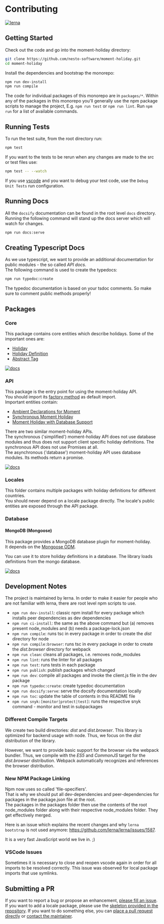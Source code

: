 # Contributing
[![lerna](https://img.shields.io/badge/maintained%20with-lerna-cc00ff.svg)](https://lernajs.io/)

## Getting Started

Check out the code and go into the moment-holiday directory:

```bash
git clone https://github.com/nesto-software/moment-holiday.git
cd moment-holiday
```

Install the dependencies and bootstrap the monorepo:

```bash
npm run dev-install
npm run compile
```

The code for individual packages of this monorepo are in `packages/*`.
Within any of the packages in this monorepo you'll generally use the npm
package scripts to manage the project, E.g. `npm run test` or
`npm run lint`. Run `npm run` for a list of available commands.

## Running Tests

To run the test suite, from the root directory run:

```bash
npm test
```

If you want to the tests to be rerun when any changes are made to the src or test files use:

```bash
npm test -- --watch
```

If you use [vscode](https://code.visualstudio.com/) and you want to debug your test code, use the `Debug Unit Tests` run configuration.

## Running Docs

All the `docsify` documentation can be found in the root level `docs` directory. Running
the following command will stand up the docs server which will watch for
changes.

```bash
npm run docs:serve
```

## Creating Typescript Docs

As we use typescript, we want to provide an additional documentation for public modules - the so called *API docs*.   
The following command is used to create the typedocs:

```bash
npm run typedoc:create
```

The typedoc documentation is based on your tsdoc comments. So make sure to comment public methods properly!

## Packages
### Core

This package contains core entities which describe holidays. Some of the important ones are:

- [Holiday](/gh-pages/classes/core.holiday.md)
- [Holiday Definition](/gh-pages/interfaces/core.iholidaydefinition.md)
- [Abstract Tag](/gh-pages/classes/core.abstracttag.md)

[![docs](https://img.shields.io/badge/api%20docs%20with-TypeDoc-blue.svg?longCache=true&style=for-the-badge )](/gh-pages/modules/core.md)

### API

This package is the entry point for using the moment-holiday API.   
You should  import its [factory method](/gh-pages/modules/api.md#momentholidayfactorymethod) as default import.   
Important entities contain:

- [Ambient Declarations for Moment](/gh-pages/interfaces/api._moment_.moment.md)
- [Synchronous Moment Holiday](/gh-pages/classes/api.syncmomentholiday.md)
- [Moment Holiday with Database Support](/gh-pages/classes/api.asyncmomentholiday.md)

There are two similar moment-holiday APIs.   
The synchronous ('simplified') moment-holiday API does not use database modules and thus does not support client specific holiday definitions.
The synchronous API does not use Promises at all.   
The asynchronous ('database') moment-holiday API uses database modules. Its methods return a promise.

[![docs](https://img.shields.io/badge/api%20docs%20with-TypeDoc-blue.svg?longCache=true&style=for-the-badge )](/gh-pages/modules/api.md)

### Locales

This folder contains multiple packages with holiday definitions for different countries.   
You should never depend on a locale package directly. The locale's public entities are exposed through the API package.

### Database
#### MongoDB (Mongoose)

This package provides a MongoDB database plugin for moment-holiday.   
It depends on the [Mongoose ODM](https://mongoosejs.com/).

You can use it to store holiday definitions in a database. The library loads definitions from the mongo database.

[![docs](https://img.shields.io/badge/api%20docs%20with-TypeDoc-blue.svg?longCache=true&style=for-the-badge )](/gh-pages/modules/database_mongoose.md)

## Development Notes
The project is maintained by lerna. In order to make it easier for people who are not
familiar with lerna, there are root level npm scripts to use.

- `npm run dev-install`: classic npm install for every package which installs peer dependencies as dev dependencies
- `npm run ci-install`: the same as the above command but (a) removes present node_modules and (b) needs a package-lock.json 
- `npm run compile`: runs tsc in every package in order to create the *dist* directory for node
- `npm run compile:browser`: runs tsc in every package in order to create the *dist.browser* directory for webpack
- `npm run clean`: cleans all packages, i.e. removes node_modules
- `npm run lint`: runs the linter for all packages
- `npm run test`: runs tests in each package
- `npm run publish`: publish packages which changed
- `npm run dev`: compile all packages and invoke the client.js file in the dev package
- `npm run typedoc:create`: create typedoc documentation
- `npm run docsify:serve`: serve the docsify documentation locally
- `npm run toc`: update the table of contents in this README file
- `npm run snyk:[monitor|protect|test]`: runs the respective snyk command - monitor and test in subpackages

### Different Compile Targets
We create two build directories: *dist* and *dist.browser*.
This library is optimized for backend usage with node.
Thus, we focus on the *dist* distribution of the library.

However, we want to provide basic support for the browser via the webpack bundler.
Thus, we compile with the *ES5* and *CommonJS* target for the *dist.browser* distribution.
Webpack automatically recognizes and references the browser distribution.

### New NPM Package Linking
Npm now uses so called 'file-specifiers'.   
That is why we should put all dev-dependencies and peer-dependencies for packages in the package.json file at the root.   
The packages in the packages folder then use the contents of the root node_modules folder along with their respective
node_modules folder. They get effectively merged.

Here is an issue which explains the recent changes and why `lerna bootstrap` is not used anymore: https://github.com/lerna/lerna/issues/1587.

It is a very fast JavaScript world we live in. ;)

### VSCode Issues
Sometimes it is necessary to close and reopen vscode again in order for all imports to be resolved correctly.
This issue was observed for local package imports that use symlinks.

## Submitting a PR
If you want to report a bug or propose an enhancement, [please fill an issue](https://github.com/nesto-software/moment-holiday/issues).
If you want to add a locale package, please use the [skeleton provided in the repository](https://github.com/nesto-software/moment-holiday/tree/master/examples/locale).
If you want to do something else, you can [place a pull request directly](https://github.com/nesto-software/moment-holiday/pulls) or [contact the maintainer](mailto:martin.loeper@nesto-software.de).